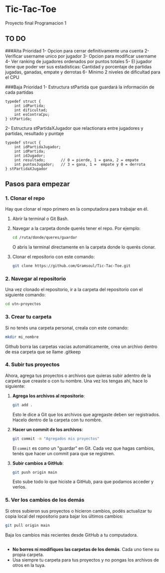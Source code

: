 # Tic-Tac-Toe

Proyecto final Programacion 1

## TO DO 
###Alta Prioridad
1- Opcion para cerrar definitivamente una cuenta
2- Verificar username unico por jugador 
3- Opcion para modificar username 
4- Ver ranking de jugadores ordenados por puntos totales 
5- El jugador tiene que poder ver sus estadísticas: Cantidad y porcentaje de partidas jugadas, ganadas, empate y derrotas
6- Minimo 2 niveles de dificultad para el CPU

###Baja Prioridad
1- Estructura stPartida que guardará la información de cada partidas
```
typedef struct {
	int idPartida;
	int dificultad;
	int esContraCpu;
} stPartida;

```
2- Estructura stPartidaXJugador que relactionara entre jugadores y partidas, resultado y puntaje
```
typedef struct {
    int idPartidaJugador;
    int idPartida;
    int idJugador;
    int resultado;       // 0 = pierde, 1 = gana, 2 = empate
    int puntosJugador;   // 3 = gana, 1 =  empate y 0 = derrota
} stPartidaXJugador
```

## Pasos para empezar

### 1. **Clonar el repo**

Hay que clonar el repo primero en la computadora para trabajar en él.

1. Abrir la terminal o Git Bash.
2. Navegar a la carpeta donde querés tener el repo. Por ejemplo:

   ```bash
   cd /ruta/donde/queres/guardar
   ```
   O abris la terminal directamente en la carpeta donde lo querés clonar.

3. Clonar el repositorio con este comando:

   ```bash
   git clone https://github.com/Gramsoul/Tic-Tac-Toe.git
   ```

### 2. **Navegar al repositorio**

Una vez clonado el repositorio, ir a la carpeta del repositorio con el siguiente comando:

```bash
cd utn-proyectos
```

### 3. **Crear tu carpeta**

Si no tenés una carpeta personal, creala con este comando:

```bash
mkdir mi_nombre
```
Github borra las carpetas vacias automáticamente, crea un archivo dentro de esa carpeta que se llame .gitkeep

### 4. **Subir tus proyectos**

Ahora, agrega tus proyectos o archivos que quieras subir adentro de la carpeta que creaste o con tu nombre. Una vez los tengas ahí, hace lo siguiente:

1. **Agrega los archivos al repositorio**:

   ```bash
   git add .
   ```

   Esto le dice a Git que los archivos que agregaste deben ser registrados. Hacelo dentro de la carpeta con tu nombre.

2. **Hacer un commit de los archivos**:

   ```bash
   git commit -m "Agregados mis proyectos"
   ```

   El `commit` es como un "guardar" en Git. Cada vez que hagas cambios, tenés que hacer un commit para que se registren.

3. **Subir cambios a GitHub**:

   ```bash
   git push origin main
   ```

   Esto sube todo lo que hiciste a GitHub, para que podamos acceder y verlos.

### 5. **Ver los cambios de los demás**

Si otros subieron sus proyectos o hicieron cambios, podés actualizar tu copia local del repositorio para bajar los últimos cambios:

```bash
git pull origin main
```

Baja los cambios más recientes desde GitHub a tu computadora.


## 

- **No borres ni modifiques las carpetas de los demás**. Cada uno tiene su propia carpeta.
- Usa siempre tu carpeta para tus proyectos y no pongas los archivos de otros en la tuya.



